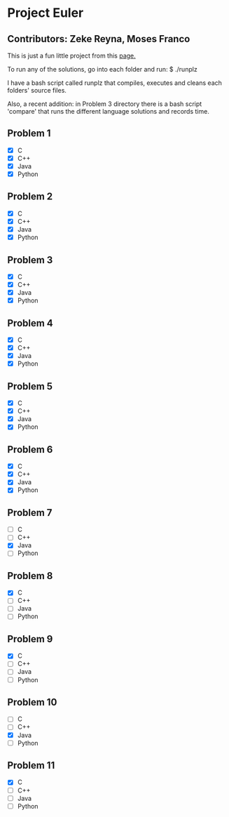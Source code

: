 # Project Euler

## Contributors: Zeke Reyna, Moses Franco

This is just a fun little project from this [page.](https://projecteuler.net)

To run any of the solutions, go into each folder and run:
$ ./runplz

I have a bash script called runplz that compiles, executes and cleans
each folders' source files.

Also, a recent addition: in Problem 3 directory there is a bash script
'compare' that runs the different language solutions and records time.

Problem 1
---------
- [x] C
- [x] C++
- [x] Java
- [x] Python

Problem 2
---------
- [x] C
- [x] C++
- [x] Java
- [x] Python

Problem 3
---------
- [x] C
- [x] C++
- [x] Java
- [x] Python

Problem 4
---------
- [x] C
- [x] C++
- [x] Java
- [x] Python

Problem 5
---------
- [x] C
- [x] C++
- [x] Java
- [x] Python

Problem 6
---------
- [x] C
- [x] C++
- [x] Java
- [x] Python

Problem 7
---------
- [ ] C
- [ ] C++
- [x] Java
- [ ] Python

Problem 8
---------
- [x] C
- [ ] C++
- [ ] Java
- [ ] Python

Problem 9
---------
- [x] C
- [ ] C++
- [ ] Java
- [ ] Python

Problem 10
---------
- [ ] C
- [ ] C++
- [x] Java
- [ ] Python

Problem 11
---------
- [x] C
- [ ] C++
- [ ] Java
- [ ] Python

